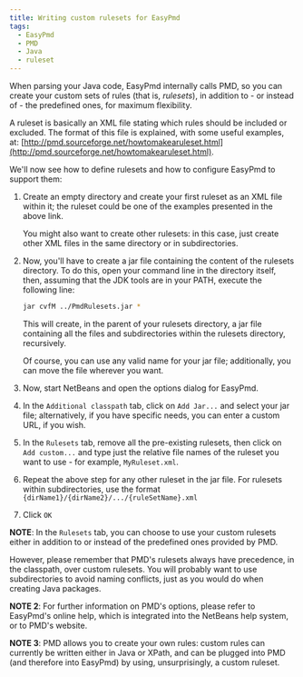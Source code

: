 ```yaml
---
title: Writing custom rulesets for EasyPmd
tags:
  - EasyPmd
  - PMD
  - Java
  - ruleset
---
```

When parsing your Java code, EasyPmd internally calls PMD, so you can create your custom sets of rules (that is, *rulesets*), in addition to - or instead of - the predefined ones, for maximum flexibility.

A ruleset is basically an XML file stating which rules should be included or excluded. The format of this file is explained, with some useful examples, at: [http://pmd.sourceforge.net/howtomakearuleset.html](http://pmd.sourceforge.net/howtomakearuleset.html).

We'll now see how to define rulesets and how to configure EasyPmd to support them:

1. Create an empty directory and create your first ruleset as an XML file within it; the ruleset could be one of the examples presented in the above link.

   You might also want to create other rulesets: in this case, just create other XML files in the same directory or in subdirectories.

2. Now, you'll have to create a jar file containing the content of the rulesets directory. To do this, open your command line in the directory itself, then, assuming that the JDK tools are in your PATH, execute the following line:

   ```bash
   jar cvfM ../PmdRulesets.jar *
   ```

	 This will create, in the parent of your rulesets directory, a jar file containing all the files and subdirectories within the rulesets directory, recursively.

	 Of course, you can use any valid name for your jar file; additionally, you can move the file wherever you want.

3. Now, start NetBeans and open the options dialog for EasyPmd.

4. In the `Additional classpath` tab, click on `Add Jar...` and select your jar file; alternatively, if you have specific needs, you can enter a custom URL, if you wish.

5. In the `Rulesets` tab, remove all the pre-existing rulesets, then click on `Add custom...` and type just the relative file names of the ruleset you want to use - for example, `MyRuleset.xml`.

6. Repeat the above step for any other ruleset in the jar file. For rulesets within subdirectories, use the format `{dirName1}/{dirName2}/.../{ruleSetName}.xml`

7. Click `OK`

**NOTE**: In the `Rulesets` tab, you can choose to use your custom rulesets either in addition to or instead of the predefined ones provided by PMD.

However, please remember that PMD's rulesets always have precedence, in the classpath, over custom rulesets. You will probably want to use subdirectories to avoid naming conflicts, just as you would do when creating Java packages.

**NOTE 2**: For further information on PMD's options, please refer to EasyPmd's online help, which is integrated into the NetBeans help system, or to PMD's website.

**NOTE 3**: PMD allows you to create your own rules: custom rules can currently be written either in Java or XPath, and can be plugged into PMD (and therefore into EasyPmd) by using, unsurprisingly, a custom ruleset.
